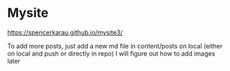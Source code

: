 # Mysite
https://spencerkarau.github.io/mysite3/

To add more posts, just add a new md file in content/posts on local (either on local and push or directly in repo)
I will figure out how to add images later
